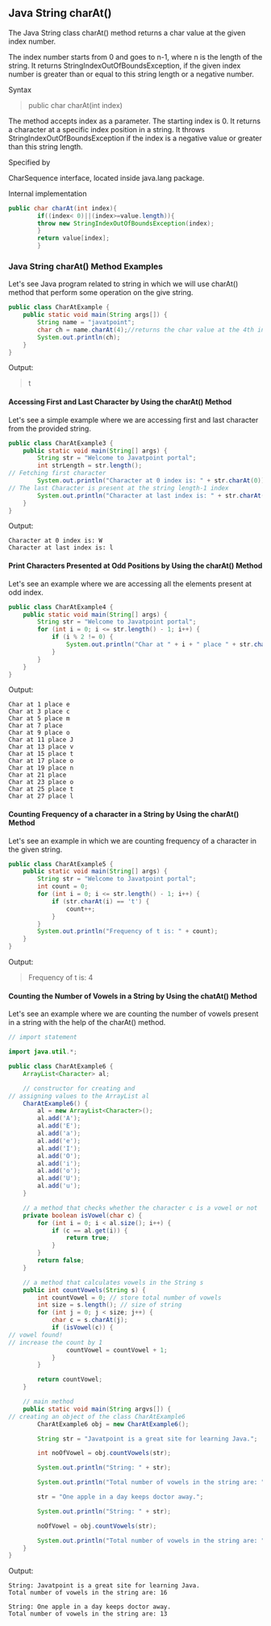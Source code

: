 ## Java String charAt()

The Java String class charAt() method returns a char value at the given index number.

The index number starts from 0 and goes to n-1, where n is the length of the string. It returns
StringIndexOutOfBoundsException, if the given index number is greater than or equal to this string length or a negative
number.

Syntax
> public char charAt(int index)

The method accepts index as a parameter. The starting index is 0. It returns a character at a specific index position in
a string. It throws StringIndexOutOfBoundsException if the index is a negative value or greater than this string length.

Specified by

CharSequence interface, located inside java.lang package.

Internal implementation

```java
public char charAt(int index){
        if((index< 0)||(index>=value.length)){
        throw new StringIndexOutOfBoundsException(index);
        }
        return value[index];
        }
```

### Java String charAt() Method Examples

Let's see Java program related to string in which we will use charAt() method that perform some operation on the give
string.

```java
public class CharAtExample {
    public static void main(String args[]) {
        String name = "javatpoint";
        char ch = name.charAt(4);//returns the char value at the 4th index  
        System.out.println(ch);
    }
}  
```

Output:
> t

#### Accessing First and Last Character by Using the charAt() Method

Let's see a simple example where we are accessing first and last character from the provided string.

```java
public class CharAtExample3 {
    public static void main(String[] args) {
        String str = "Welcome to Javatpoint portal";
        int strLength = str.length();
// Fetching first character  
        System.out.println("Character at 0 index is: " + str.charAt(0));
// The last Character is present at the string length-1 index  
        System.out.println("Character at last index is: " + str.charAt(strLength - 1));
    }
}
```

Output:

```
Character at 0 index is: W
Character at last index is: l
```

#### Print Characters Presented at Odd Positions by Using the charAt() Method

Let's see an example where we are accessing all the elements present at odd index.

```java
public class CharAtExample4 {
    public static void main(String[] args) {
        String str = "Welcome to Javatpoint portal";
        for (int i = 0; i <= str.length() - 1; i++) {
            if (i % 2 != 0) {
                System.out.println("Char at " + i + " place " + str.charAt(i));
            }
        }
    }
}
```

Output:

```
Char at 1 place e
Char at 3 place c
Char at 5 place m
Char at 7 place  
Char at 9 place o
Char at 11 place J
Char at 13 place v
Char at 15 place t
Char at 17 place o
Char at 19 place n
Char at 21 place  
Char at 23 place o
Char at 25 place t
Char at 27 place l
```

#### Counting Frequency of a character in a String by Using the charAt() Method

Let's see an example in which we are counting frequency of a character in the given string.

```java
public class CharAtExample5 {
    public static void main(String[] args) {
        String str = "Welcome to Javatpoint portal";
        int count = 0;
        for (int i = 0; i <= str.length() - 1; i++) {
            if (str.charAt(i) == 't') {
                count++;
            }
        }
        System.out.println("Frequency of t is: " + count);
    }
}
```

Output:
> Frequency of t is: 4

#### Counting the Number of Vowels in a String by Using the chatAt() Method

Let's see an example where we are counting the number of vowels present in a string with the help of the charAt()
method.

```java
// import statement  

import java.util.*;

public class CharAtExample6 {
    ArrayList<Character> al;

    // constructor for creating and   
// assigning values to the ArrayList al  
    CharAtExample6() {
        al = new ArrayList<Character>();
        al.add('A');
        al.add('E');
        al.add('a');
        al.add('e');
        al.add('I');
        al.add('O');
        al.add('i');
        al.add('o');
        al.add('U');
        al.add('u');
    }

    // a method that checks whether the character c is a vowel or not     
    private boolean isVowel(char c) {
        for (int i = 0; i < al.size(); i++) {
            if (c == al.get(i)) {
                return true;
            }
        }
        return false;
    }

    // a method that calculates vowels in the String s  
    public int countVowels(String s) {
        int countVowel = 0; // store total number of vowels  
        int size = s.length(); // size of string  
        for (int j = 0; j < size; j++) {
            char c = s.charAt(j);
            if (isVowel(c)) {
// vowel found!  
// increase the count by 1  
                countVowel = countVowel + 1;
            }
        }

        return countVowel;
    }

    // main method  
    public static void main(String argvs[]) {
// creating an object of the class CharAtExample6  
        CharAtExample6 obj = new CharAtExample6();

        String str = "Javatpoint is a great site for learning Java.";

        int noOfVowel = obj.countVowels(str);

        System.out.println("String: " + str);

        System.out.println("Total number of vowels in the string are: " + noOfVowel + "\n");

        str = "One apple in a day keeps doctor away.";

        System.out.println("String: " + str);

        noOfVowel = obj.countVowels(str);

        System.out.println("Total number of vowels in the string are: " + noOfVowel);
    }
}
```

Output:

```
String: Javatpoint is a great site for learning Java.
Total number of vowels in the string are: 16

String: One apple in a day keeps doctor away.
Total number of vowels in the string are: 13
```

